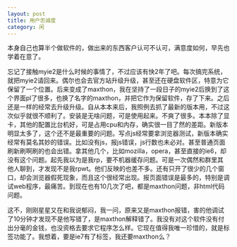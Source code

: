 ```yaml
---
layout: post
title: 用户忠诚度 
category: 闲
---
```

本身自己也算半个做软件的，做出来的东西客户认可不认可，满意度如何，早先也学着在意了。

 忘记了接触myie2是什么时候的事情了，不过应该有快2年了吧。每次搞完系统，就把myie2请回来。偶尔也会去官方站升级升级，甚至还在硬盘软件区，特意为它保留了一个位置。后来变成了maxthon，我在坚持了一段日子的myie2后换到了这个界面pl了很多，也换了名字的maxthon，并把它作为保留软件，存了下来。之后还是一样的经常去升级升级。自从本本来后，我照例去抓了最新的版本用，不过这次似乎就很不顺利了。安装是无啥问题，可是使用起来。不爽了很多。本本除了显卡，其他的配置比台机好，可是占用cpu和内存，确实很一目了然的差距。新版本明显太多了，这个还不是最重要的问题。写点js经常要拿浏览器测试，新版本确实经常有莫名其妙的错误。比如没有js，报js错误，js行数也未必对。甚至普通页面刷新刷啊刷的也会出错。拿其他几个，比如mozilla，opera，甚至直接的ie6，却没有这个问题。起先我以为是我rp，要不机器缓存问题。可是一次偶然和群里其他人聊到，才发现不是我rpwt。他们反映的也差不多。还有只开了很少的几个窗口，却会浏览器假死现象，而且这个很经常出现。报页面错误是最多的，特别是调试web程序，最痛苦。到现在也有10几次了吧，都是maxthon问题，非html代码问题。

 这不，刚刚星星又在和我说郁闷，我一问，原来又是maxthon报错，害的他调试了10分钟才发现不是他写错了，是maxthon解释错了。我没有对这个软件没有付出分毫的金钱，也没资格去要求它程序怎么样。它现在值得我唯一珍惜的，就是标签功能了。我想着，要是ie7有了标签，我还要maxthon么？